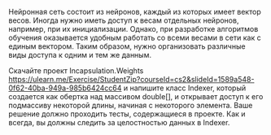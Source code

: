Нейронная сеть состоит из нейронов, каждый из которых имеет вектор весов. 
Иногда нужно иметь доступ к весам отдельных нейронов, например, при их инициализации. 
Однако, при разработке алгоритмов обучения оказывается удобным работать со всеми весами в сети как с единым вектором.
Таким образом, нужно организовать различные виды доступа к одним и тем же данным.

Скачайте проект Incapsulation.Weights https://ulearn.me/Exercise/StudentZip?courseId=cs2&slideId=1589a548-0f62-40ba-949a-985b6424cc64
и напишите класс Indexer, который создается как обертка над массивом double[], и открывает доступ к его подмассиву некоторой длины, 
начиная с некоторого элемента. Ваше решение должно проходить тесты, содержащиеся в проекте. Как и всегда, вы должны следить за 
целостностью данных в Indexer.
